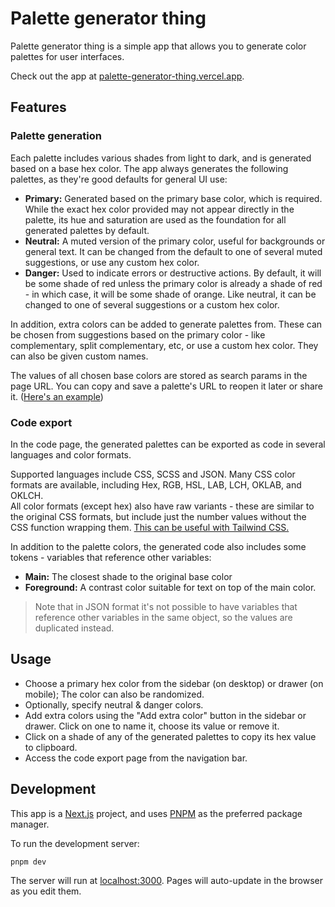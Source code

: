 # Palette generator thing

Palette generator thing is a simple app that allows you to generate color palettes for user interfaces.

Check out the app at [palette-generator-thing.vercel.app](https://palette-generator-thing.vercel.app).

## Features

### Palette generation

Each palette includes various shades from light to dark, and is generated based on a base hex color. The app always generates the following palettes, as they're good defaults for general UI use:

- **Primary:** Generated based on the primary base color, which is required. While the exact hex color provided may not appear directly in the palette, its hue and saturation are used as the foundation for all generated palettes by default.
- **Neutral:** A muted version of the primary color, useful for backgrounds or general text. It can be changed from the default to one of several muted suggestions, or use any custom hex color.
- **Danger:** Used to indicate errors or destructive actions. By default, it will be some shade of red unless the primary color is already a shade of red - in which case, it will be some shade of orange. Like neutral, it can be changed to one of several suggestions or a custom hex color.

In addition, extra colors can be added to generate palettes from. These can be chosen from suggestions based on the primary color - like complementary, split complementary, etc, or use a custom hex color. They can also be given custom names.

The values of all chosen base colors are stored as search params in the page URL. You can copy and save a palette's URL to reopen it later or share it. ([Here's an example](https://palette-generator-thing.vercel.app/?primary=1740ea&neutral=neutral30))

### Code export

In the code page, the generated palettes can be exported as code in several languages and color formats.

Supported languages include CSS, SCSS and JSON. Many CSS color formats are available, including Hex, RGB, HSL, LAB, LCH, OKLAB, and OKLCH. \
All color formats (except hex) also have raw variants - these are similar to the original CSS formats, but include just the number values without the CSS function wrapping them. [This can be useful with Tailwind CSS.](https://tailwindcss.com/docs/customizing-colors#using-css-variables)

In addition to the palette colors, the generated code also includes some tokens - variables that reference other variables:

- **Main:** The closest shade to the original base color
- **Foreground:** A contrast color suitable for text on top of the main color.

> Note that in JSON format it's not possible to have variables that reference other variables in the same object, so the values are duplicated instead.

## Usage

- Choose a primary hex color from the sidebar (on desktop) or drawer (on mobile); The color can also be randomized.
- Optionally, specify neutral & danger colors.
- Add extra colors using the "Add extra color" button in the sidebar or drawer. Click on one to name it, choose its value or remove it.
- Click on a shade of any of the generated palettes to copy its hex value to clipboard.
- Access the code export page from the navigation bar.

## Development

This app is a [Next.js](https://nextjs.org) project, and uses [PNPM](https://pnpm.io/) as the preferred package manager.

To run the development server:

```bash
pnpm dev
```

The server will run at [localhost:3000](http://localhost:3000). Pages will auto-update in the browser as you edit them.
